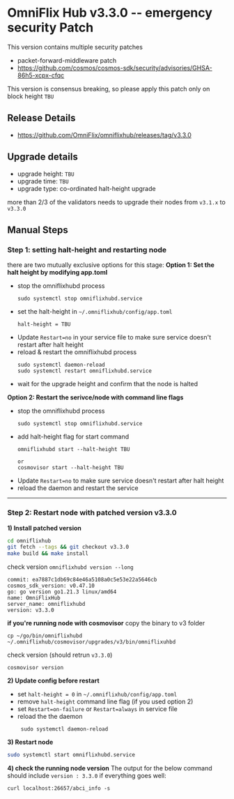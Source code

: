 # OmniFlix Hub v3.3.0 -- emergency security Patch

This version contains multiple security patches
- packet-forward-middleware patch
- https://github.com/cosmos/cosmos-sdk/security/advisories/GHSA-86h5-xcpx-cfqc

This version is consensus breaking, so please apply this patch only on block height `TBU`


## Release Details
- https://github.com/OmniFlix/omniflixhub/releases/tag/v3.3.0

## Upgrade details 
  - upgrade height: `TBU`
  - upgrade time: `TBU`
  - upgrade type: co-ordinated halt-height upgrade
  
  more than 2/3 of the validators needs to upgrade their nodes from `v3.1.x` to `v3.3.0`


## Manual Steps 

### Step 1: setting halt-height and restarting node
there are two mutually exclusive options for this stage:
**Option 1: Set the halt height by modifying app.toml**
 - stop the omniflixhubd process
   ```
   sudo systemctl stop omniflixhubd.service
   ```
 - set the halt-height in `~/.omniflixhub/config/app.toml`
   ```
   halt-height = TBU
   ```
 - Update `Restart=no` in your service file to make sure service doesn't restart after halt height  
 - reload & restart the omniflixhubd process
   ```
   sudo systemctl daemon-reload
   sudo systemctl restart omniflixhubd.service
   ```
 - wait for the upgrade height and confirm that the node is halted

**Option 2:  Restart the serivce/node with command line flags**
 - stop the omniflixhubd process
   ```
   sudo systemctl stop omniflixhubd.service
   ```
 - add halt-height flag for start command
   ```
   omniflixhubd start --halt-height TBU
   
   or
   cosmovisor start --halt-height TBU
   ```
 - Update `Restart=no` to make sure service doesn't restart after halt height
 - reload the daemon and restart the service
 ---


### Step 2: Restart node with patched version v3.3.0
**1) Install patched version**
```bash
cd omniflixhub
git fetch --tags && git checkout v3.3.0
make build && make install
```
 
check version `omniflixhubd version --long`
```
commit: ea7887c1db69c84e46a5108a0c5e53e22a5646cb
cosmos_sdk_version: v0.47.10
go: go version go1.21.3 linux/amd64
name: OmniFlixHub
server_name: omniflixhubd
version: v3.3.0
```
**if you're running node with cosmovisor**
copy the binary to v3 folder
```
cp ~/go/bin/omniflixhubd ~/.omniflixhub/cosmovisor/upgrades/v3/bin/omniflixuhbd
```
check version (should retrun `v3.3.0`)
```
cosmovisor version
```

**2) Update config before restart**
- set `halt-height = 0` in `~/.omniflixhub/config/app.toml`
- remove `halt-height` command line flag (if you used option 2)
- set `Restart=on-failure` or `Restart=always` in service file
- reload the the daemon
  ```
   sudo systemctl daemon-reload
  ```

**3) Restart node**
   ```bash
   sudo systemctl start omniflixhubd.service
   ```


**4) check the running node version**
The output for the below command should include `version : 3.3.0` if everything goes well:
```
curl localhost:26657/abci_info -s
```
